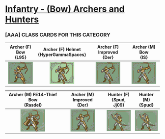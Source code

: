 # [Infantry - (Bow) Archers and Hunters](../)

### [AAA] CLASS CARDS FOR THIS CATEGORY


|Archer (F) Bow <br> {L95}|Archer (F) Helmet <br> {HyperGammaSpaces}|Archer (F) Improved <br> {Der}|Archer (M) Bow <br> {IS}|
| :---: | :---: | :---: | :---: |
|<img alt="Archer (F) Bow {L95}" src="Archer (F) Bow {L95}.png" />|<img alt="Archer (F) Helmet {HyperGammaSpaces}" src="Archer (F) Helmet {HyperGammaSpaces}.png" />|<img alt="Archer (F) Improved {Der}" src="Archer (F) Improved {Der}.png" />|<img alt="Archer (M) Bow {IS}" src="Archer (M) Bow {IS}.png" />|


|Archer (M) FE14-Thief Bow <br> {Rasdel}|Archer (M) Improved <br> {Der}|Hunter (F) <br> {Spud, Jj09}|Hunter (M) <br> {Spud}|
| :---: | :---: | :---: | :---: |
|<img alt="Archer (M) FE14-Thief Bow {Rasdel}" src="Archer (M) FE14-Thief Bow {Rasdel}.png" />|<img alt="Archer (M) Improved {Der}" src="Archer (M) Improved {Der}.png" />|<img alt="Hunter (F) {Spud, Jj09}" src="Hunter (F) {Spud, Jj09}.png" />|<img alt="Hunter (M) {Spud}" src="Hunter (M) {Spud}.png" />|


